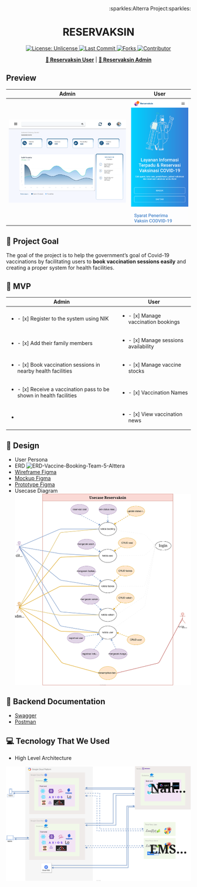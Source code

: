 <p align="right">:sparkles:Alterra Project:sparkles:</p>
<h1 align="center">RESERVAKSIN</h1>

<p align="center">
<a href="http://unlicense.org/">
<img src="https://img.shields.io/github/license/dwisabrina23/Reservaksin-FE-Admin?style=for-the-badge" alt="License: Unlicense">
</a>

<a href="https://github.com/dwisabrina23/Reservaksin-FE-Admin">
<img src="https://img.shields.io/github/last-commit/dwisabrina23/Reservaksin-FE-Admin?style=for-the-badge" alt="Last Commit">
</a>

<a href="https://github.com/markdown-templates/markdown-snippets/fork">
<img src="https://img.shields.io/github/forks/dwisabrina23/Reservaksin-FE-Admin?style=for-the-badge" alt="Forks">
</a>
  
<a href="https://github.com/dwisabrina23/Reservaksin-FE-Admin/graphs/contributors">
<img src="https://img.shields.io/github/contributors/dwisabrina23/Reservaksin-FE-Admin?style=for-the-badge" alt="Contributor">
</a>
</p>


<p align="center">
<strong><a href="https://reservaksin.live">💉 Reservaksin User</a></strong>
|
<strong><a href="https://admin.reservaksin.live">🏥 Reservaksin Admin</a></strong>
</p>

## Preview
| Admin | User |
| ----------- | ----------- |
| <img src="./docs/Dashboard-admin.svg" alt="preview admin">| <img src="./docs/Landing Page- Before Login.svg" alt="preview user"> |

## 🎯 Project Goal
The goal of the project is to help the government’s goal of Covid-19 vaccinations
by facilitating users to **book vaccination sessions easily** and creating a proper
system for health facilities.


## 🚩 MVP
| Admin | User |
| ----------- | ----------- |
| <ul><li>- [x] Register to the system using NIK</li>| <ul><li>- [x] Manage vaccination bookings</li> |
| <ul><li>- [x] Add their family members</li>| <ul><li>- [x] Manage sessions availability</li> |
| <ul><li>- [x] Book vaccination sessions in nearby health facilities</li>| <ul><li>- [x] Manage vaccine stocks</li> |
| <ul><li>- [x] Receive a vaccination pass to be shown in health facilities</li>| <ul><li>- [x] Vaccination Names</li> |
| <ul><li> </li>| <ul><li>- [x] View vaccination news</li> |

## 🎨 Design
* User Persona
* ERD <img src="https://i.postimg.cc/pLz0sxZR/ERD-Vaccine-Booking-Team-5-Alttera-2.png" alt="ERD-Vaccine-Booking-Team-5-Alttera">
* [Wireframe Figma](https://www.figma.com/file/awRtiv9eHKf0fJ0rRhKAGr/Wireframe---Mockup?node-id=6%3A8)
* [Mockup Figma](https://www.figma.com/file/awRtiv9eHKf0fJ0rRhKAGr/Wireframe---Mockup?node-id=38%3A20)
* [Prototype Figma](https://www.figma.com/proto/awRtiv9eHKf0fJ0rRhKAGr/Wireframe-Mockup?node-id=6%3A8&scaling=scale-down&page-id=6%3A8)
* Usecase Diagram <img src="./docs/HLA Reservaksin-MVP usecase.drawio.svg" alt="Usecase-Vaccine-Booking-Team-5-Alttera">
  
## 📑 Backend Documentation
* [Swagger](https://app.swaggerhub.com/apis/diahfani/Vaccine/1.0.0)
* [Postman](https://documenter.getpostman.com/view/17541111/UVeAuUEj)

## 💻 Tecnology That We Used
* High Level Architecture
<img src="./docs/HLA Reservaksin-HLA.svg" alt="HLA diagram">